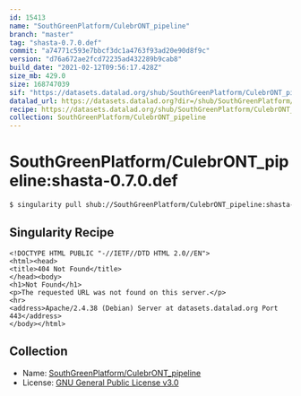 ```yaml
---
id: 15413
name: "SouthGreenPlatform/CulebrONT_pipeline"
branch: "master"
tag: "shasta-0.7.0.def"
commit: "a74771c593e7bbcf3dc1a4763f93ad20e90d8f9c"
version: "d76a672ae2fcd72235ad432289b9cab8"
build_date: "2021-02-12T09:56:17.428Z"
size_mb: 429.0
size: 168747039
sif: "https://datasets.datalad.org/shub/SouthGreenPlatform/CulebrONT_pipeline/shasta-0.7.0.def/2021-02-12-a74771c5-d76a672a/d76a672ae2fcd72235ad432289b9cab8.sif"
datalad_url: https://datasets.datalad.org?dir=/shub/SouthGreenPlatform/CulebrONT_pipeline/shasta-0.7.0.def/2021-02-12-a74771c5-d76a672a/
recipe: https://datasets.datalad.org/shub/SouthGreenPlatform/CulebrONT_pipeline/shasta-0.7.0.def/2021-02-12-a74771c5-d76a672a/Singularity
collection: SouthGreenPlatform/CulebrONT_pipeline
---
```


# SouthGreenPlatform/CulebrONT_pipeline:shasta-0.7.0.def

```bash
$ singularity pull shub://SouthGreenPlatform/CulebrONT_pipeline:shasta-0.7.0.def
```

## Singularity Recipe

```singularity
<!DOCTYPE HTML PUBLIC "-//IETF//DTD HTML 2.0//EN">
<html><head>
<title>404 Not Found</title>
</head><body>
<h1>Not Found</h1>
<p>The requested URL was not found on this server.</p>
<hr>
<address>Apache/2.4.38 (Debian) Server at datasets.datalad.org Port 443</address>
</body></html>
```

## Collection

 - Name: [SouthGreenPlatform/CulebrONT_pipeline](https://github.com/SouthGreenPlatform/CulebrONT_pipeline)
 - License: [GNU General Public License v3.0](https://api.github.com/licenses/gpl-3.0)

